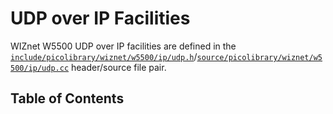 # UDP over IP Facilities
WIZnet W5500 UDP over IP facilities are defined in the
[`include/picolibrary/wiznet/w5500/ip/udp.h`](https://github.com/apcountryman/picolibrary/blob/main/include/picolibrary/wiznet/w5500/ip/udp.h)/[`source/picolibrary/wiznet/w5500/ip/udp.cc`](https://github.com/apcountryman/picolibrary/blob/main/source/picolibrary/wiznet/w5500/ip/udp.cc)
header/source file pair.

## Table of Contents
